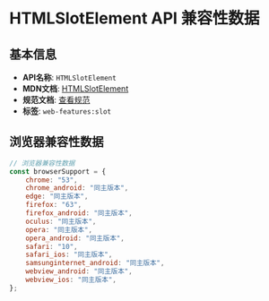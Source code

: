 # HTMLSlotElement API 兼容性数据

## 基本信息

- **API名称**: `HTMLSlotElement`
- **MDN文档**: [HTMLSlotElement](https://developer.mozilla.org/docs/Web/API/HTMLSlotElement)
- **规范文档**: [查看规范](https://html.spec.whatwg.org/multipage/scripting.html#htmlslotelement)
- **标签**: `web-features:slot`

## 浏览器兼容性数据

```javascript
// 浏览器兼容性数据
const browserSupport = {
    chrome: "53",
    chrome_android: "同主版本",
    edge: "同主版本",
    firefox: "63",
    firefox_android: "同主版本",
    oculus: "同主版本",
    opera: "同主版本",
    opera_android: "同主版本",
    safari: "10",
    safari_ios: "同主版本",
    samsunginternet_android: "同主版本",
    webview_android: "同主版本",
    webview_ios: "同主版本",
};

```

